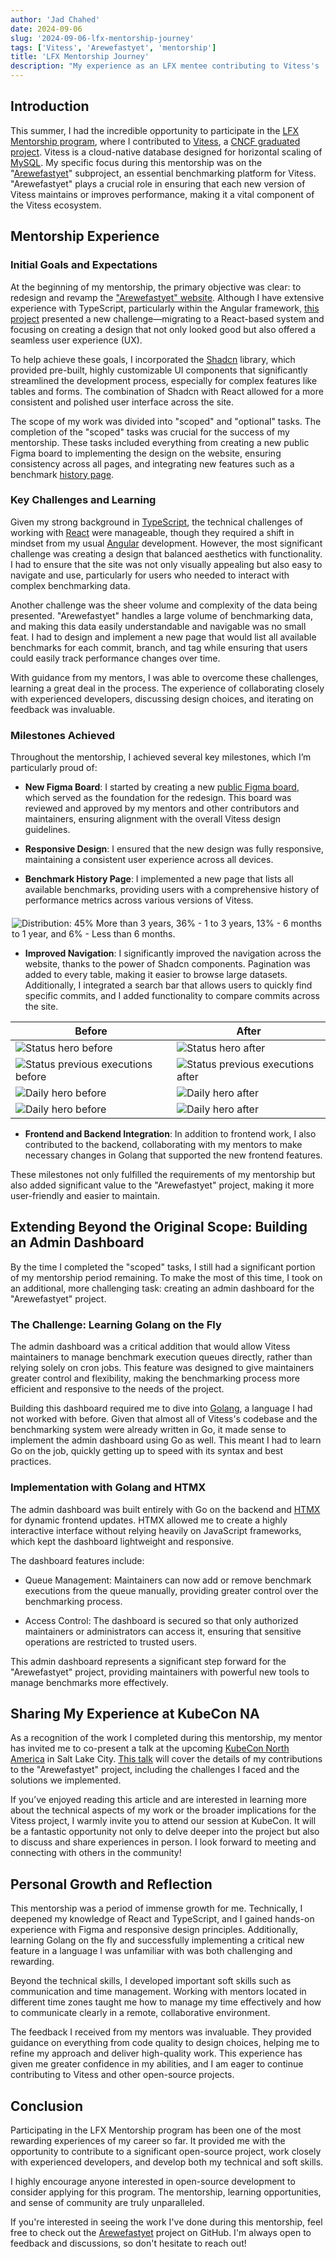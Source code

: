 ```yaml
---
author: 'Jad Chahed'
date: 2024-09-06
slug: '2024-09-06-lfx-mentorship-journey'
tags: ['Vitess', 'Arewefastyet', 'mentorship']
title: 'LFX Mentorship Journey'
description: "My experience as an LFX mentee contributing to Vitess's 'Arewefastyet' project."
---
```


## Introduction

This summer, I had the incredible opportunity to participate in the [LFX Mentorship program](https://lfx.linuxfoundation.org/tools/mentorship/), where I contributed to [Vitess](https://vitess.io/), a [CNCF graduated project](https://www.cncf.io/projects/vitess/). Vitess is a cloud-native database designed for horizontal scaling of [MySQL](https://www.mysql.com/). My specific focus during this mentorship was on the "[Arewefastyet](https://github.com/vitessio/arewefastyet)" subproject, an essential benchmarking platform for Vitess. "Arewefastyet" plays a crucial role in ensuring that each new version of Vitess maintains or improves performance, making it a vital component of the Vitess ecosystem.

## Mentorship Experience

### Initial Goals and Expectations

At the beginning of my mentorship, the primary objective was clear: to redesign and revamp the ["Arewefastyet" website](https://benchmark.vitess.io/). Although I have extensive experience with TypeScript, particularly within the Angular framework, [this project](https://github.com/vitessio/arewefastyet/issues/525) presented a new challenge—migrating to a React-based system and focusing on creating a design that not only looked good but also offered a seamless user experience (UX).

To help achieve these goals, I incorporated the [Shadcn](https://ui.shadcn.com/) library, which provided pre-built, highly customizable UI components that significantly streamlined the development process, especially for complex features like tables and forms. The combination of Shadcn with React allowed for a more consistent and polished user interface across the site.

The scope of my work was divided into "scoped" and "optional" tasks. The completion of the "scoped" tasks was crucial for the success of my mentorship. These tasks included everything from creating a new public Figma board to implementing the design on the website, ensuring consistency across all pages, and integrating new features such as a benchmark [history page](https://benchmark.vitess.io/history).

### Key Challenges and Learning

Given my strong background in [TypeScript](https://www.typescriptlang.org/), the technical challenges of working with [React](https://react.dev/) were manageable, though they required a shift in mindset from my usual [Angular](https://angular.dev/) development. However, the most significant challenge was creating a design that balanced aesthetics with functionality. I had to ensure that the site was not only visually appealing but also easy to navigate and use, particularly for users who needed to interact with complex benchmarking data.

Another challenge was the sheer volume and complexity of the data being presented. "Arewefastyet" handles a large volume of benchmarking data, and making this data easily understandable and navigable was no small feat. I had to design and implement a new page that would list all available benchmarks for each commit, branch, and tag while ensuring that users could easily track performance changes over time.

With guidance from my mentors, I was able to overcome these challenges, learning a great deal in the process. The experience of collaborating closely with experienced developers, discussing design choices, and iterating on feedback was invaluable.

### Milestones Achieved

Throughout the mentorship, I achieved several key milestones, which I’m particularly proud of:

- **New Figma Board**: I started by creating a new [public Figma board](https://www.figma.com/design/kPIMCP3A5hQeD66UTKtuQH/arewefastyet?node-id=14-21&t=HKGQMY2WK6sO3a5F-1), which served as the foundation for the redesign. This board was reviewed and approved by my mentors and other contributors and maintainers, ensuring alignment with the overall Vitess design guidelines.

- **Responsive Design**: I ensured that the new design was fully responsive, maintaining a consistent user experience across all devices.

- **Benchmark History Page**: I implemented a new page that lists all available benchmarks, providing users with a comprehensive history of performance metrics across various versions of Vitess.

<div style="width:500px; margin: 0 auto">
<img src="/files/2024-09-06-lfx-mentorship-journey/history-page.png" alt="Distribution: 45% More than 3 years, 36% - 1 to 3 years, 13% - 6 months to 1 year, and 6% - Less than 6 months." style="margin-top:6px"/>
</div>

- **Improved Navigation**: I significantly improved the navigation across the website, thanks to the power of Shadcn components. Pagination was added to every table, making it easier to browse large datasets. Additionally, I integrated a search bar that allows users to quickly find specific commits, and I added functionality to compare commits across the site.

|  Before | After |
|  -----  | ----- |
|![Status hero before](/files/2024-09-06-lfx-mentorship-journey/status-hero-before.png) | ![Status hero after](/files/2024-09-06-lfx-mentorship-journey/status-hero-after.png)|
|![Status previous executions before](/files/2024-09-06-lfx-mentorship-journey/status-previous-executions-before.png) | ![Status previous executions after](/files/2024-09-06-lfx-mentorship-journey/status-previous-executions-after.png)|
|![Daily hero before](/files/2024-09-06-lfx-mentorship-journey/daily-hero-before.png) | ![Daily hero after](/files/2024-09-06-lfx-mentorship-journey/daily-hero-after.png)|
|![Daily hero before](/files/2024-09-06-lfx-mentorship-journey/daily-oltp-chart-before.png) | ![Daily hero after](/files/2024-09-06-lfx-mentorship-journey/daily-oltp-chart-after.png)|

- **Frontend and Backend Integration**: In addition to frontend work, I also contributed to the backend, collaborating with my mentors to make necessary changes in Golang that supported the new frontend features.

These milestones not only fulfilled the requirements of my mentorship but also added significant value to the "Arewefastyet" project, making it more user-friendly and easier to maintain.

## Extending Beyond the Original Scope: Building an Admin Dashboard

By the time I completed the "scoped" tasks, I still had a significant portion of my mentorship period remaining. To make the most of this time, I took on an additional, more challenging task: creating an admin dashboard for the "Arewefastyet" project.

### The Challenge: Learning Golang on the Fly

The admin dashboard was a critical addition that would allow Vitess maintainers to manage benchmark execution queues directly, rather than relying solely on cron jobs. This feature was designed to give maintainers greater control and flexibility, making the benchmarking process more efficient and responsive to the needs of the project.

Building this dashboard required me to dive into [Golang](https://go.dev/), a language I had not worked with before. Given that almost all of Vitess's codebase and the benchmarking system were already written in Go, it made sense to implement the admin dashboard using Go as well. This meant I had to learn Go on the job, quickly getting up to speed with its syntax and best practices.

### Implementation with Golang and HTMX

The admin dashboard was built entirely with Go on the backend and [HTMX](https://htmx.org/) for dynamic frontend updates. HTMX allowed me to create a highly interactive interface without relying heavily on JavaScript frameworks, which kept the dashboard lightweight and responsive.

The dashboard features include:

- Queue Management: Maintainers can now add or remove benchmark executions from the queue manually, providing greater control over the benchmarking process.

- Access Control: The dashboard is secured so that only authorized maintainers or administrators can access it, ensuring that sensitive operations are restricted to trusted users.

This admin dashboard represents a significant step forward for the "Arewefastyet" project, providing maintainers with powerful new tools to manage benchmarks more effectively.

## Sharing My Experience at KubeCon NA

As a recognition of the work I completed during this mentorship, my mentor has invited me to co-present a talk at the upcoming [KubeCon North America](https://events.linuxfoundation.org/kubecon-cloudnativecon-north-america/) in Salt Lake City. [This talk](https://events.linuxfoundation.org/kubecon-cloudnativecon-north-america/program/schedule/) will cover the details of my contributions to the "Arewefastyet" project, including the challenges I faced and the solutions we implemented.

If you’ve enjoyed reading this article and are interested in learning more about the technical aspects of my work or the broader implications for the Vitess project, I warmly invite you to attend our session at KubeCon. It will be a fantastic opportunity not only to delve deeper into the project but also to discuss and share experiences in person. I look forward to meeting and connecting with others in the community!

## Personal Growth and Reflection

This mentorship was a period of immense growth for me. Technically, I deepened my knowledge of React and TypeScript, and I gained hands-on experience with Figma and responsive design principles. Additionally, learning Golang on the fly and successfully implementing a critical new feature in a language I was unfamiliar with was both challenging and rewarding.

Beyond the technical skills, I developed important soft skills such as communication and time management. Working with mentors located in different time zones taught me how to manage my time effectively and how to communicate clearly in a remote, collaborative environment.

The feedback I received from my mentors was invaluable. They provided guidance on everything from code quality to design choices, helping me to refine my approach and deliver high-quality work. This experience has given me greater confidence in my abilities, and I am eager to continue contributing to Vitess and other open-source projects.

## Conclusion

Participating in the LFX Mentorship program has been one of the most rewarding experiences of my career so far. It provided me with the opportunity to contribute to a significant open-source project, work closely with experienced developers, and develop both my technical and soft skills.

I highly encourage anyone interested in open-source development to consider applying for this program. The mentorship, learning opportunities, and sense of community are truly unparalleled.

If you're interested in seeing the work I've done during this mentorship, feel free to check out the [Arewefastyet](https://github.com/vitessio/arewefastyet) project on GitHub. I'm always open to feedback and discussions, so don't hesitate to reach out!
